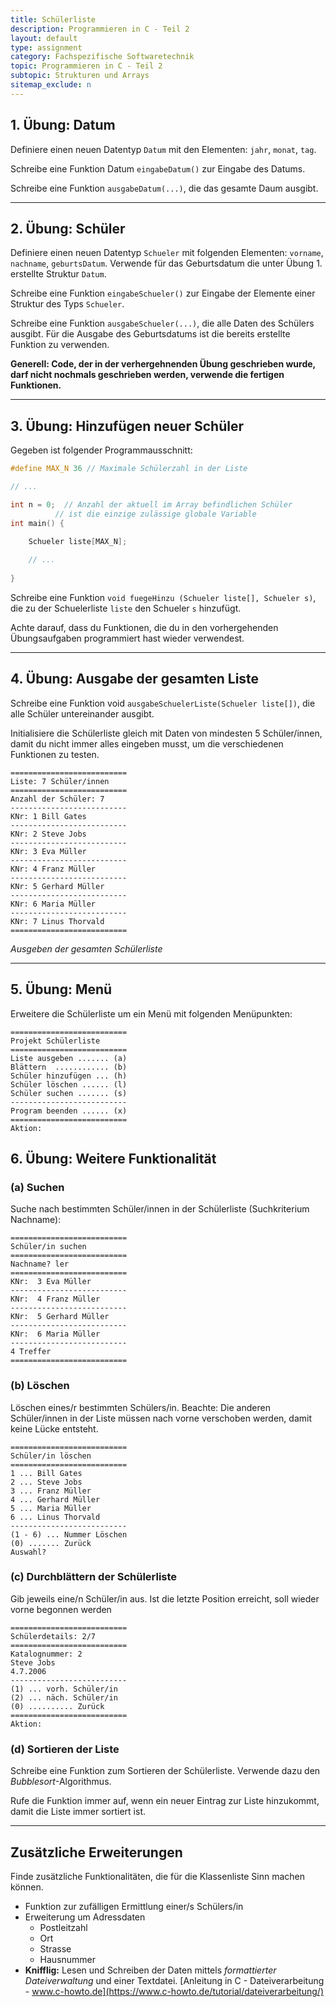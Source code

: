 ```yaml
---
title: Schülerliste
description: Programmieren in C - Teil 2
layout: default
type: assignment
category: Fachspezifische Softwaretechnik
topic: Programmieren in C - Teil 2
subtopic: Strukturen und Arrays
sitemap_exclude: n
---
```


## 1. Übung: Datum
Definiere einen neuen Datentyp `Datum` mit den Elementen: `jahr`, `monat`, `tag`.

Schreibe eine Funktion Datum `eingabeDatum()` zur Eingabe des Datums.

Schreibe eine Funktion `ausgabeDatum(...)`, die das gesamte Daum ausgibt.

---
## 2. Übung: Schüler
Definiere einen neuen Datentyp `Schueler` mit folgenden Elementen:
`vorname`, `nachname`, `geburtsDatum`. Verwende für das Geburtsdatum die unter Übung 1. erstellte Struktur `Datum`.

Schreibe eine Funktion `eingabeSchueler()` zur Eingabe der Elemente einer Struktur des Typs `Schueler`.

Schreibe eine Funktion `ausgabeSchueler(...)`, die alle Daten des Schülers ausgibt. Für die Ausgabe des Geburtsdatums ist die bereits erstellte Funktion zu verwenden.

**Generell: Code, der in der verhergehnenden Übung geschrieben wurde, darf nicht nochmals geschrieben werden, verwende die fertigen Funktionen.**


---
## 3. Übung: Hinzufügen neuer Schüler
Gegeben ist folgender Programmausschnitt:
```c
#define MAX_N 36 // Maximale Schülerzahl in der Liste 

// ...

int n = 0;  // Anzahl der aktuell im Array befindlichen Schüler 
          // ist die einzige zulässige globale Variable 
int main() { 

	Schueler liste[MAX_N]; 
	
	// ... 
	
}
```
Schreibe eine Funktion `void fuegeHinzu (Schueler liste[], Schueler s)`, die zu der Schuelerliste `liste` den Schueler `s` hinzufügt.

Achte darauf, dass du Funktionen, die du in den vorhergehenden Übungsaufgaben programmiert hast wieder verwendest.
 
---
## 4. Übung: Ausgabe der gesamten Liste
Schreibe eine Funktion void `ausgabeSchuelerListe(Schueler liste[])`, die alle Schüler untereinander ausgibt.

Initialisiere die Schülerliste gleich mit Daten von mindesten 5 Schüler/innen, damit du nicht immer alles eingeben musst, um die verschiedenen Funktionen zu testen.

```
==========================
Liste: 7 Schüler/innen
==========================
Anzahl der Schüler: 7
--------------------------
KNr: 1 Bill Gates
--------------------------
KNr: 2 Steve Jobs
--------------------------
KNr: 3 Eva Müller
--------------------------
KNr: 4 Franz Müller
--------------------------
KNr: 5 Gerhard Müller
--------------------------
KNr: 6 Maria Müller
--------------------------
KNr: 7 Linus Thorvald
==========================
```
_Ausgeben der gesamten Schülerliste_

---
## 5. Übung: Menü
Erweitere die Schülerliste um ein Menü mit folgenden Menüpunkten:

```
==========================
Projekt Schülerliste
==========================
Liste ausgeben ....... (a)
Blättern  ............ (b)
Schüler hinzufügen ... (h)
Schüler löschen ...... (l)
Schüler suchen ....... (s)
--------------------------
Program beenden ...... (x)
==========================
Aktion: 
```


## 6. Übung: Weitere Funktionalität

### (a) Suchen

Suche nach  bestimmten Schüler/innen in der Schülerliste (Suchkriterium Nachname):

```
==========================
Schüler/in suchen
==========================
Nachname? ler
==========================
KNr:  3 Eva Müller
--------------------------
KNr:  4 Franz Müller
--------------------------
KNr:  5 Gerhard Müller
--------------------------
KNr:  6 Maria Müller
--------------------------
4 Treffer
==========================
```

### (b) Löschen

Löschen eines/r bestimmten Schülers/in. Beachte: Die anderen Schüler/innen in der Liste müssen nach vorne verschoben werden, damit keine Lücke entsteht.

```
==========================
Schüler/in löschen
==========================
1 ... Bill Gates
2 ... Steve Jobs
3 ... Franz Müller
4 ... Gerhard Müller
5 ... Maria Müller
6 ... Linus Thorvald
--------------------------
(1 - 6) ... Nummer Löschen
(0) ....... Zurück
Auswahl?
```

### (c) Durchblättern der Schülerliste

Gib jeweils eine/n Schüler/in aus. Ist die letzte Position erreicht, soll wieder vorne begonnen werden

```
==========================
Schülerdetails: 2/7
==========================
Katalognummer: 2
Steve Jobs
4.7.2006
--------------------------
(1) ... vorh. Schüler/in
(2) ... näch. Schüler/in
(0) .......... Zurück
==========================
Aktion: 
```

### (d) Sortieren der Liste

Schreibe eine Funktion zum Sortieren der Schülerliste. Verwende dazu den _Bubblesort_-Algorithmus.

Rufe die Funktion immer auf, wenn ein neuer Eintrag zur Liste hinzukommt, damit die Liste immer sortiert ist.

---
## Zusätzliche Erweiterungen

Finde zusätzliche Funktionalitäten, die für die Klassenliste Sinn machen können.

- Funktion zur zufälligen Ermittlung einer/s Schülers/in
- Erweiterung um Adressdaten
  - Postleitzahl
  - Ort
  - Strasse
  - Hausnummer
- **Knifflig:** Lesen und Schreiben der Daten mittels _formattierter Dateiverwaltung_ und einer Textdatei. [Anleitung in C - Dateiverarbeitung - www.c-howto.de](https://www.c-howto.de/tutorial/dateiverarbeitung/)